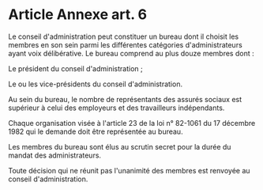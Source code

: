# Article Annexe art. 6

Le conseil d'administration peut constituer un bureau dont il choisit les membres en son sein parmi les différentes catégories d'administrateurs ayant voix délibérative. Le bureau comprend au plus douze membres dont :

Le président du conseil d'administration ;

Le ou les vice-présidents du conseil d'administration.

Au sein du bureau, le nombre de représentants des assurés sociaux est supérieur à celui des employeurs et des travailleurs indépendants.

Chaque organisation visée à l'article 23 de la loi n° 82-1061 du 17 décembre 1982 qui le demande doit être représentée au bureau.

Les membres du bureau sont élus au scrutin secret pour la durée du mandat des administrateurs.

Toute décision qui ne réunit pas l'unanimité des membres est renvoyée au conseil d'administration.
